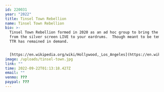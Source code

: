 ```yaml
---
id: 220031
year: "2022"
title: Tinsel Town Rebellion
name: Tinsel Town Rebellion
bio: >-
  Tinsel Town Rebellion formed in 2020 as an ad hoc group to bring the music
  from the silver screen LIVE to your eardrums.  Though meant to be temporary,
  TTR has remained in demand.


  [https://en.​wikipedia.org/wiki/Hollywood,_​Los_Angeles](https://en.wikipedia.org/wiki/Hollywood,_Los_Angeles)
image: /uploads/tinsel-town.jpg
link: ""
time: 2022-09-22T01:13:18.427Z
email: ""
venmo: ???
paypal: ???
---
```


